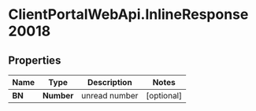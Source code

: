# ClientPortalWebApi.InlineResponse20018

## Properties
Name | Type | Description | Notes
------------ | ------------- | ------------- | -------------
**BN** | **Number** | unread number | [optional] 


